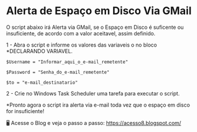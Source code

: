 # Alerta de Espaço em Disco Via GMail

O script abaixo irá Alerta via GMail, se o Espaço em Disco é suficente ou insuficiente, de acordo com a valor aceitavel, assim definido.

1 - Abra o script e informe os valores das variaveis o no bloco *DECLARANDO VARIAVEL. 

    $Username = "Informar_aqui_o_e-mail_remetente"

    $Password = "Senha_do_e-mail_remetente"

    $to = "e-mail_destinatario"

2 - Crie no Windows Task Scheduler uma tarefa para executar o script. 

*Pronto agora o script ira alerta via e-mail toda vez que o espaço em disco for insuficiente!

🖥️ Acesse o Blog e veja o passo a passo: 
https://acesso8.blogspot.com/
